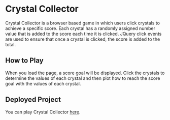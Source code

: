 # Crystal Collector

Crystal Collector is a browser based game in which users click crystals to achieve a specific score. Each crystal has a randomly assigned number value that is added to the score each time it is clicked. JQuery click events are used to ensure that once a crystal is clicked, the score is added to the total.

## How to Play
When you load the page, a score goal will be displayed. Click the crystals to determine the values of each crystal and then plot how to reach the score goal with the values of each crystal.

## Deployed Project
You can play Crystal Collector [here](https://alecfharris.github.io/crystals-collector/).
